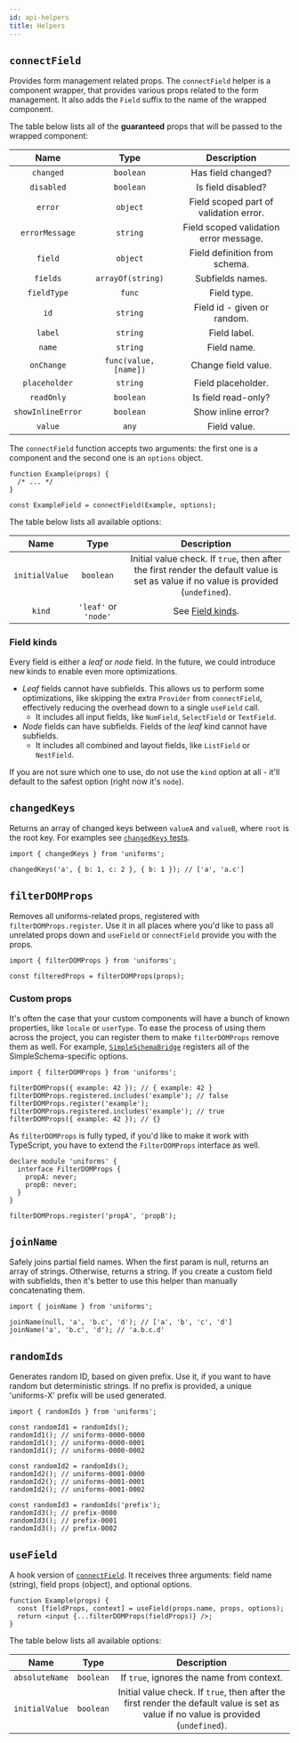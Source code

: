```yaml
---
id: api-helpers
title: Helpers
---
```


## `connectField`

Provides form management related props. The `connectField` helper is a component wrapper, that provides various props related to the form management. It also adds the `Field` suffix to the name of the wrapped component.

The table below lists all of the **guaranteed** props that will be passed to the wrapped component:

|       Name        |         Type          |              Description               |
| :---------------: | :-------------------: | :------------------------------------: |
|     `changed`     |       `boolean`       |           Has field changed?           |
|    `disabled`     |       `boolean`       |           Is field disabled?           |
|      `error`      |       `object`        | Field scoped part of validation error. |
|  `errorMessage`   |       `string`        | Field scoped validation error message. |
|      `field`      |       `object`        |     Field definition from schema.      |
|     `fields`      |   `arrayOf(string)`   |            Subfields names.            |
|    `fieldType`    |        `func`         |              Field type.               |
|       `id`        |       `string`        |      Field id - given or random.       |
|      `label`      |       `string`        |              Field label.              |
|      `name`       |       `string`        |              Field name.               |
|    `onChange`     | `func(value, [name])` |          Change field value.           |
|   `placeholder`   |       `string`        |           Field placeholder.           |
|    `readOnly`     |       `boolean`       |          Is field read-only?           |
| `showInlineError` |       `boolean`       |           Show inline error?           |
|      `value`      |         `any`         |              Field value.              |

The `connectField` function accepts two arguments: the first one is a component and the second one is an `options` object.

```tsx
function Example(props) {
  /* ... */
}

const ExampleField = connectField(Example, options);
```

The table below lists all available options:

|      Name      |         Type         |                                                             Description                                                              |
| :------------: | :------------------: | :----------------------------------------------------------------------------------------------------------------------------------: |
| `initialValue` |      `boolean`       | Initial value check. If `true`, then after the first render the default value is set as value if no value is provided (`undefined`). |
|     `kind`     | `'leaf'` or `'node'` |                                                   See [Field kinds](#field-kinds).                                                   |

### Field kinds

Every field is either a _leaf_ or _node_ field. In the future, we could introduce new kinds to enable even more optimizations.

- _Leaf_ fields cannot have subfields. This allows us to perform some optimizations, like skipping the extra `Provider` from `connectField`, effectively reducing the overhead down to a single `useField` call.
  - It includes all input fields, like `NumField`, `SelectField` or `TextField`.
- _Node_ fields can have subfields. Fields of the _leaf_ kind cannot have subfields.
  - It includes all combined and layout fields, like `ListField` or `NestField`.

If you are not sure which one to use, do not use the `kind` option at all - it'll default to the safest option (right now it's `node`).

## `changedKeys`

Returns an array of changed keys between `valueA` and `valueB`, where `root` is the root key. For examples see [`changedKeys` tests](https://github.com/vazco/uniforms/blob/master/packages/uniforms/__tests__/changedKeys.ts).

```tsx
import { changedKeys } from 'uniforms';

changedKeys('a', { b: 1, c: 2 }, { b: 1 }); // ['a', 'a.c']
```

## `filterDOMProps`

Removes all uniforms-related props, registered with `filterDOMProps.register`. Use it in all places where you'd like to pass all unrelated props down and `useField` or `connectField` provide you with the props.

```tsx
import { filterDOMProps } from 'uniforms';

const filteredProps = filterDOMProps(props);
```

### Custom props

It's often the case that your custom components will have a bunch of known properties, like `locale` or `userType`. To ease the process of using them across the project, you can register them to make `filterDOMProps` remove them as well. For example, [`SimpleSchemaBridge`](https://github.com/vazco/uniforms/blob/master/packages/uniforms-bridge-simple-schema/src/register.ts) registers all of the SimpleSchema-specific options.

```tsx
import { filterDOMProps } from 'uniforms';

filterDOMProps({ example: 42 }); // { example: 42 }
filterDOMProps.registered.includes('example'); // false
filterDOMProps.register('example');
filterDOMProps.registered.includes('example'); // true
filterDOMProps({ example: 42 }); // {}
```

As `filterDOMProps` is fully typed, if you'd like to make it work with TypeScript, you have to extend the `FilterDOMProps` interface as well.

```tsx
declare module 'uniforms' {
  interface FilterDOMProps {
    propA: never;
    propB: never;
  }
}

filterDOMProps.register('propA', 'propB');
```

## `joinName`

Safely joins partial field names. When the first param is null, returns an array of strings. Otherwise, returns a string. If you create a custom field with subfields, then it's better to use this helper than manually concatenating them.

```tsx
import { joinName } from 'uniforms';

joinName(null, 'a', 'b.c', 'd'); // ['a', 'b', 'c', 'd']
joinName('a', 'b.c', 'd'); // 'a.b.c.d'
```

## `randomIds`

Generates random ID, based on given prefix. Use it, if you want to have random but deterministic strings. If no prefix is provided, a unique 'uniforms-X' prefix will be used generated.

```tsx
import { randomIds } from 'uniforms';

const randomId1 = randomIds();
randomId1(); // uniforms-0000-0000
randomId1(); // uniforms-0000-0001
randomId1(); // uniforms-0000-0002

const randomId2 = randomIds();
randomId2(); // uniforms-0001-0000
randomId2(); // uniforms-0001-0001
randomId2(); // uniforms-0001-0002

const randomId3 = randomIds('prefix');
randomId3(); // prefix-0000
randomId3(); // prefix-0001
randomId3(); // prefix-0002
```

## `useField`

A hook version of [`connectField`](#connectfield). It receives three arguments: field name (string), field props (object), and optional options.

```tsx
function Example(props) {
  const [fieldProps, context] = useField(props.name, props, options);
  return <input {...filterDOMProps(fieldProps)} />;
}
```

The table below lists all available options:

|      Name      |   Type    |                                                             Description                                                              |
| :------------: | :-------: | :----------------------------------------------------------------------------------------------------------------------------------: |
| `absoluteName` | `boolean` |                                              If `true`, ignores the name from context.                                               |
| `initialValue` | `boolean` | Initial value check. If `true`, then after the first render the default value is set as value if no value is provided (`undefined`). |
